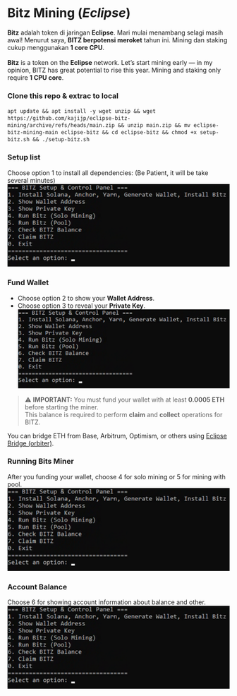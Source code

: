 # Bitz Mining (*Eclipse*)
**Bitz** adalah token di jaringan **Eclipse**. Mari mulai menambang selagi masih awal! Menurut saya, **BITZ berpotensi meroket** tahun ini. Mining dan staking cukup menggunakan **1 core CPU**.<br><br>
**Bitz** is a token on the **Eclipse** network. Let’s start mining early — in my opinion, BITZ has great potential to rise this year. Mining and staking only require **1 CPU core**.

### Clone this repo & extrac to local
```
apt update && apt install -y wget unzip && wget https://github.com/kajijp/eclipse-bitz-mining/archive/refs/heads/main.zip && unzip main.zip && mv eclipse-bitz-mining-main eclipse-bitz && cd eclipse-bitz && chmod +x setup-bitz.sh && ./setup-bitz.sh
```
### Setup list
Choose option 1 to install all dependencies: (Be Patient, it will be take several minutes)<br>
![1](assets/Screenshot_173.png)

### Fund Wallet
- Choose option 2 to show your **Wallet Address**.
- Choose option 3 to reveal your **Private Key**.<br>
![2](assets/Screenshot_173.png)
> ⚠️ **IMPORTANT:** You must fund your wallet with at least **0.0005 ETH** before starting the miner.  
> This balance is required to perform **claim** and **collect** operations for BITZ.

You can bridge ETH from Base, Arbitrum, Optimism, or others using [Eclipse Bridge (orbiter)](https://orbiter.finance/?channel=0x9443ab364194ecdc306d7229d97341e79c8b5b4a).

### Running Bits Miner
After you funding your wallet, choose 4 for solo mining or 5 for mining with pool.<br>
![4](assets/Screenshot_173.png)

### Account Balance
Choose 6 for showing account information about balance and other.<br>
![6](assets/Screenshot_173.png)

